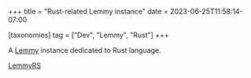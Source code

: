 +++
title = "Rust-related Lemmy instance"
date = 2023-06-25T11:58:14-07:00

[taxonomies]
tag = ["Dev", "Lemmy", "Rust"]
+++

A [Lemmy](https://join-lemmy.org) instance dedicated to Rust language.

<!-- more -->

[LemmyRS](https://lemmyrs.org)
